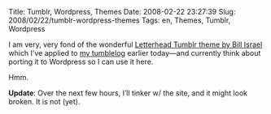 Title: Tumblr, Wordpress, Themes
Date: 2008-02-22 23:27:39
Slug: 2008/02/22/tumblr-wordpress-themes
Tags: en, Themes, Tumblr, Wordpress


I am very, very fond of the wonderful [Letterhead Tumblr theme by Bill
Israel][1] which I’ve applied to [my tumblelog][2] earlier today—and currently
think about porting it to Wordpress so I can use it here.

Hmm.

**Update**: Over the next few hours, I’ll tinker w/ the site, and it might look broken. It is not (yet).

   [1]: http://letterhead.tumblr.com/
   [2]: http://tumblr.zottmann.org/

